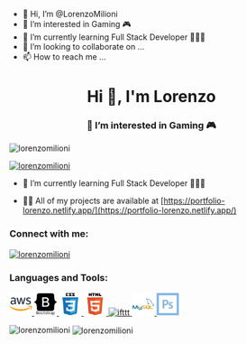 - 👋 Hi, I’m @LorenzoMilioni
- 👀 I’m interested in Gaming 🎮
- 🌱 I’m currently learning Full Stack Developer 🧑🏻‍💻
- 💞️ I’m looking to collaborate on ...
- 📫 How to reach me ...

<!---
LorenzoMilioni/LorenzoMilioni is a ✨ special ✨ repository because its `README.md` (this file) appears on your GitHub profile.
You can click the Preview link to take a look at your changes.
--->
<h1 align="center">Hi 👋, I'm Lorenzo</h1>
<h3 align="center">👀 I’m interested in Gaming 🎮</h3>

<p align="left"> <img src="https://komarev.com/ghpvc/?username=lorenzomilioni&label=Profile%20views&color=0e75b6&style=flat" alt="lorenzomilioni" /> </p>

<p align="left"> <a href="https://github.com/ryo-ma/github-profile-trophy"><img src="https://github-profile-trophy.vercel.app/?username=lorenzomilioni" alt="lorenzomilioni" /></a> </p>

- 🌱 I’m currently learning Full Stack Developer 🧑🏻‍💻 

- 👨‍💻 All of my projects are available at [https://portfolio-lorenzo.netlify.app/](https://portfolio-lorenzo.netlify.app/)

<h3 align="left">Connect with me:</h3>
<p align="left">
<a href="https://instagram.com/lorenzomilioni" target="blank"><img align="center" src="https://raw.githubusercontent.com/rahuldkjain/github-profile-readme-generator/master/src/images/icons/Social/instagram.svg" alt="lorenzomilioni" height="30" width="40" /></a>
</p>

<h3 align="left">Languages and Tools:</h3>
<p align="left"> <a href="https://aws.amazon.com" target="_blank" rel="noreferrer"> <img src="https://raw.githubusercontent.com/devicons/devicon/master/icons/amazonwebservices/amazonwebservices-original-wordmark.svg" alt="aws" width="40" height="40"/> </a> <a href="https://getbootstrap.com" target="_blank" rel="noreferrer"> <img src="https://raw.githubusercontent.com/devicons/devicon/master/icons/bootstrap/bootstrap-plain-wordmark.svg" alt="bootstrap" width="40" height="40"/> </a> <a href="https://www.w3schools.com/css/" target="_blank" rel="noreferrer"> <img src="https://raw.githubusercontent.com/devicons/devicon/master/icons/css3/css3-original-wordmark.svg" alt="css3" width="40" height="40"/> </a> <a href="https://www.w3.org/html/" target="_blank" rel="noreferrer"> <img src="https://raw.githubusercontent.com/devicons/devicon/master/icons/html5/html5-original-wordmark.svg" alt="html5" width="40" height="40"/> </a> <a href="https://ifttt.com/" target="_blank" rel="noreferrer"> <img src="https://www.vectorlogo.zone/logos/ifttt/ifttt-ar21.svg" alt="ifttt" width="40" height="40"/> </a> <a href="https://www.mysql.com/" target="_blank" rel="noreferrer"> <img src="https://raw.githubusercontent.com/devicons/devicon/master/icons/mysql/mysql-original-wordmark.svg" alt="mysql" width="40" height="40"/> </a> <a href="https://www.photoshop.com/en" target="_blank" rel="noreferrer"> <img src="https://raw.githubusercontent.com/devicons/devicon/master/icons/photoshop/photoshop-line.svg" alt="photoshop" width="40" height="40"/> </a> </p>

<p><img align="left" src="https://github-readme-stats.vercel.app/api/top-langs?username=lorenzomilioni&show_icons=true&locale=en&layout=compact" alt="lorenzomilioni" /></p>

<p>&nbsp;<img align="center" src="https://github-readme-stats.vercel.app/api?username=lorenzomilioni&show_icons=true&locale=en" alt="lorenzomilioni" /></p>


